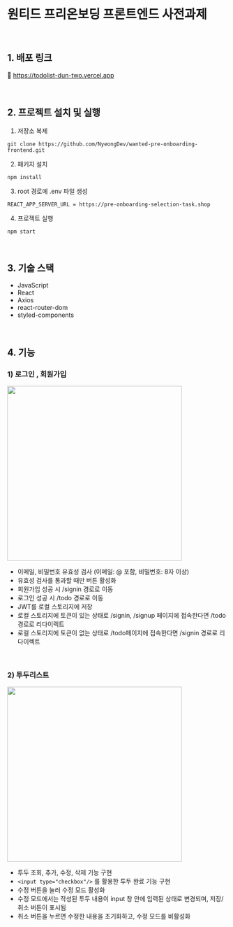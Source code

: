 # 원티드 프리온보딩 프론트엔드 사전과제

&nbsp;

## 1. 배포 링크

📌 https://todolist-dun-two.vercel.app

&nbsp;

## 2. 프로젝트 설치 및 실행

1. 저장소 복제

```
git clone https://github.com/NyeongDev/wanted-pre-onboarding-frontend.git
```

2. 패키지 설치

```
npm install
```

3. root 경로에 .env 파일 생성

```
REACT_APP_SERVER_URL = https://pre-onboarding-selection-task.shop
```

4. 프로젝트 실행

```
npm start
```

&nbsp;

## 3. 기술 스택

- JavaScript
- React
- Axios
- react-router-dom
- styled-components

&nbsp;

## 4. 기능

### 1) 로그인 , 회원가입

<img src="https://user-images.githubusercontent.com/110284486/218668809-9e5d5b0b-3579-483f-bac3-6ffba413b42f.gif" width="400" height="400"/>

- 이메일, 비밀번호 유효성 검사 (이메일: @ 포함, 비밀번호: 8자 이상)
- 유효성 검사를 통과할 때만 버튼 활성화
- 회원가입 성공 시 /signin 경로로 이동
- 로그인 성공 시 /todo 경로로 이동
- JWT를 로컬 스토리지에 저장
- 로컬 스토리지에 토큰이 있는 상태로 /signin, /signup 페이지에 접속한다면 /todo 경로로 리다이렉트
- 로컬 스토리지에 토큰이 없는 상태로 /todo페이지에 접속한다면 /signin 경로로 리다이렉트

&nbsp;

### 2) 투두리스트

<img src="https://user-images.githubusercontent.com/110284486/218668837-7cd98d7c-e401-4a39-ba88-c95e3a01f1bb.gif" width="400" height="400"/>

- 투두 조회, 추가, 수정, 삭제 기능 구현
- `<input type="checkbox"/>` 를 활용한 투두 완료 기능 구현
- 수정 버튼을 눌러 수정 모드 활성화
- 수정 모드에서는 작성된 투두 내용이 input 창 안에 입력된 상태로 변경되며, 저장/취소 버튼이 표시됨
- 취소 버튼을 누르면 수정한 내용을 초기화하고, 수정 모드를 비활성화

